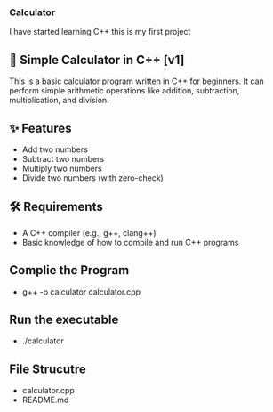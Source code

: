 ### Calculator
I have started learning C++ this is my first project 

## 🧮 Simple Calculator in C++ [v1]

This is a basic calculator program written in C++ for beginners. It can perform simple arithmetic operations like addition, subtraction, multiplication, and division.

## ✨ Features

- Add two numbers
- Subtract two numbers
- Multiply two numbers
- Divide two numbers (with zero-check)

## 🛠️ Requirements

- A C++ compiler (e.g., g++, clang++)
- Basic knowledge of how to compile and run C++ programs

## Complie the Program

- g++ -o calculator calculator.cpp

## Run the executable

- ./calculator

## File Strucutre

- calculator.cpp
- README.md